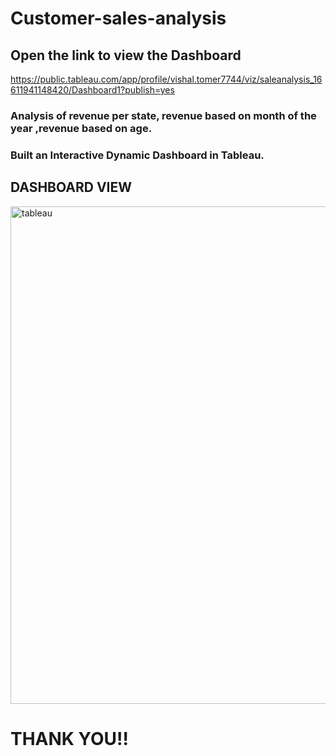 # Customer-sales-analysis
## Open the link to view the Dashboard
https://public.tableau.com/app/profile/vishal.tomer7744/viz/saleanalysis_16611941148420/Dashboard1?publish=yes
### Analysis of revenue per state, revenue based on month of the year ,revenue based on age.
### Built an Interactive Dynamic Dashboard in Tableau.
## DASHBOARD VIEW
<img width="796" alt="tableau" src="https://user-images.githubusercontent.com/112546245/193515892-d98c5e06-67ff-4094-873c-e451f6cef83a.png">

# THANK YOU!!
